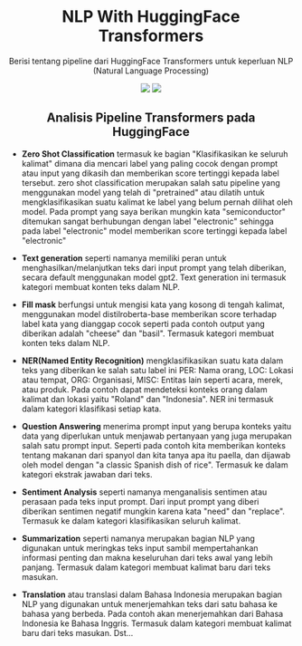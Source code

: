 <h1 align="center"> NLP With HuggingFace Transformers </h1>
<p align="center"> Berisi tentang pipeline dari HuggingFace Transformers untuk keperluan NLP (Natural Language Processing)</p>

<div align="center">

<img src="https://img.shields.io/badge/python-3670A0?style=for-the-badge&logo=python&logoColor=ffdd54">
<img src="https://img.shields.io/badge/jupyter-%23FA0F00.svg?style=for-the-badge&logo=jupyter&logoColor=white">

</div>

<h2 align="center"> Analisis Pipeline Transformers pada HuggingFace </h2> 

- <strong>Zero Shot Classification</strong> termasuk ke bagian "Klasifikasikan ke seluruh kalimat" dimana dia mencari label yang paling cocok dengan prompt atau input yang dikasih dan memberikan score tertinggi kepada label tersebut. zero shot classification merupakan salah satu pipeline yang menggunakan model yang telah di "pretrained" atau dilatih untuk mengklasifikasikan suatu kalimat ke label yang belum pernah dilihat oleh model. Pada prompt yang saya berikan mungkin kata "semiconductor" ditemukan sangat berhubungan dengan label "electronic" sehingga pada label "electronic" model memberikan score tertinggi kepada label "electronic"

- <strong>Text generation</strong> seperti namanya memiliki peran untuk menghasilkan/melanjutkan teks dari input prompt yang telah diberikan, secara default menggunakan model gpt2. Text generation ini termasuk kategori membuat konten teks dalam NLP.

- <strong>Fill mask</strong> berfungsi untuk mengisi kata yang kosong di tengah kalimat, menggunakan model distilroberta-base memberikan score terhadap label kata yang dianggap cocok seperti pada contoh output yang diberikan adalah "cheese" dan "basil". Termasuk kategori membuat konten teks dalam NLP.

- <strong>NER(Named Entity Recognition)</strong> mengklasifikasikan suatu kata dalam teks yang diberikan ke salah satu label ini PER: Nama orang, LOC: Lokasi atau tempat, ORG: Organisasi, MISC: Entitas lain seperti acara, merek, atau produk. Pada contoh dapat mendeteksi konteks orang dalam kalimat dan lokasi yaitu "Roland" dan "Indonesia". NER ini termasuk dalam kategori klasifikasi setiap kata.

- <strong>Question Answering</strong> menerima prompt input yang berupa konteks yaitu data yang diperlukan untuk menjawab pertanyaan yang juga merupakan salah satu prompt input. Seperti pada contoh kita memberikan konteks tentang makanan dari spanyol dan kita tanya apa itu paella, dan dijawab oleh model dengan "a classic Spanish dish of rice". Termasuk ke dalam kategori ekstrak jawaban dari teks.

- <strong>Sentiment Analysis</strong> seperti namanya menganalisis sentimen atau perasaan pada teks input prompt. Dari input prompt yang diberi diberikan sentimen negatif mungkin karena kata "need" dan "replace". Termasuk ke dalam kategori klasifikasikan seluruh kalimat.

- <strong>Summarization</strong> seperti namanya merupakan bagian NLP yang digunakan untuk meringkas teks input sambil mempertahankan informasi penting dan makna keseluruhan dari teks awal yang lebih panjang. Termasuk dalam kategori membuat kalimat baru dari teks masukan.

- <strong>Translation</strong> atau translasi dalam Bahasa Indonesia merupakan bagian NLP yang digunakan untuk menerjemahkan teks dari satu bahasa ke bahasa yang berbeda. Pada contoh akan menerjemahkan dari Bahasa Indonesia ke Bahasa Inggris. Termasuk dalam kategori membuat kalimat baru dari teks masukan.
Dst...
